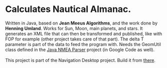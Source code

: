 # Calculates Nautical Almanac. #
Written in Java, based on **Jean Meeus Algorithms**, and the work done by **Henning Umland**.
Works for Sun, Moon, main planets, and stars.
It generates an XML file that can then be transformed and published, like with FOP for example (other project takes care of that part).
The delta T parameter is part of the data to feed the program with.
Needs the GeomUtil class defined in the [Java NMEA Parser](http://javanauticalalmanac.googlecode.com/) project (in Google Code as well).
<br><br>
This project is part of the Navigation Desktop project. Build it from <a href='http://code.google.com/p/oliv-soft-project-builder/'>there</a>.